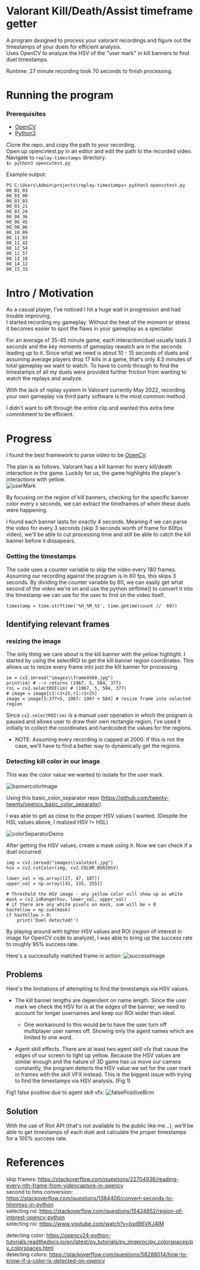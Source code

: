 # Valorant Kill/Death/Assist timeframe getter

A program designed to process your valorant recordings and figure out the timestamps of your duels for efficient analysis.  
Uses OpenCV to analyze the HSV of the "user mark" in kill banners to find duel timestamps.   

Runtime: 27 minute recording took 70 seconds to finish processing.  

# Running the program

### Prerequisites
- [OpenCV](https://opencv.org/releases/)
- [Python3](https://www.python.org/downloads/) 

Clone the repo, and copy the path to your recording.  
Open up opencvtest.py in an editor and edit the path to the recorded video.   
Navigate to `replay-timestamps` directory.  
`$> python3 opencvtest.py`

Example output: 
```
PS C:\Users\Admin\projects\replay-timestamps> python3 opencvtest.py
00_02_03
00_03_00
00_03_03
00_03_21
00_03_24
00_04_36
00_06_45
00_08_06
00_10_09
00_11_03
00_11_42
00_12_54
00_12_57
00_13_18
00_14_12
00_15_33
```


# Intro / Motivation
As a casual player, I've noticed I hit a huge wall in progression and had trouble improving.  
I started recording my gameplay. Without the heat of the moment or stress it becomes easier to spot the flaws in your gameplay as a spectator. 

For an average of 35-45 minute game, each interaction/duel usually lasts 3 seconds and the key moments of gameplay rewatch are in the seconds leading up to it. Since what we need is about 10 - 15 seconds of duels and assuming average players drop 17 kills in a game, that's only 4.5 minutes of total gameplay we want to watch. 
To have to comb through to find the timestamps of all my duels were provided further friction from wanting to watch the replays and analyze. 

With the lack of replay system in Valorant currently May 2022, recording your own gameplay via third party software is the most common method. 

I didn't want to sift through the entire clip and wanted this extra time commitment to be efficient. 

# Progress 

I found the best framework to parse video to be [OpenCV](https://opencv.org/). 

The plan is as follows. Valorant has a kill banner for every kill/death interaction in the game. 
Luckily for us, the game highlights the player's interactions with yellow.   
![userMark](progress/selecting_roi.png)

By focusing on the region of kill banners, checking for the specific banner color every x seconds, we can extract the timeframes of when these duels were happening. 

I found each banner lasts for exactly 4 seconds. Meaning if we can parse the video for every 3 seconds (skip 3 seconds worth of frame for 60fps video), we'll be able to cut processing time and still be able to catch the kill banner before it dissapears. 

### Getting the timestamps
The code uses a counter variable to skip the video every 180 frames. Assuming our recording against the program is in 60 fps, this skips 3 seconds. By dividing the counter variable by 60, we can easily get what second of the video we're on and use the python strftime() to convert it into the timestamp we can use for the user to find on the video itself. 

    timestamp = time.strftime('%H_%M_%S', time.gmtime(count //  60))


## Identifying relevant frames 
### resizing the image
The only thing we care about is the kill banner with the yellow highlight. 
I started by using the selectROI to get the kill banner region coordinates. 
This allows us to resize every frame into just the kill banner for processing. 

    im = cv2.imread("images\\frame4560.jpg")
    print(im) # --> returns (1967, 5, 584, 377)
    roi = cv2.selectROI(im) # (1967, 5, 584, 377)
    # image = image[c1:c1+25,r1:r1+25]
    image = image[5:377+5, 1967: 1967 + 584] # resize frame into selected region

Since `cv2.selectROI(im)` is a manual user operation in which the program is paused and allows user to draw their own rectangle region, I've used it initially to collect the coordinates and hardcoded the values for the regions. 
* NOTE: Assuming every recording is capped at 2000. If this is not the case, we'll have to find a better way to dynamically get the regions. 


### Detecting kill color in our image 

This was the color value we wanted to isolate for the user mark. 

![bannercolorImage](progress/colorvaluekillbanner.png)


Using this basic_color_separator repo (https://github.com/twenty-twenty/opencv_basic_color_separator)

I was able to get as close to the proper HSV values I wanted. (Despite the HSL values above, I realized HSV != HSL)

![colorSeparatorDemo](progress/afterHSV.png)


After getting the HSV values, create a mask using it. Now we can check if a duel occurred. 

    img = cv2.imread("images\\valotest.jpg")
    hsv = cv2.cvtColor(img, cv2.COLOR_BGR2HSV)

    lower_val = np.array([27, 47, 187]) 
    upper_val = np.array([41, 135, 255])

    # Threshold the HSV image - any yellow color will show up as white
    mask = cv2.inRange(hsv, lower_val, upper_val)
    # if there are any white pixels on mask, sum will be > 0
    hasYellow = np.sum(mask)
    if hasYellow > 0:
        print('Duel detected!')

By playing around with tighter HSV values and ROI (region of interest in image for OpenCV code to analyze), I was able to bring up the success rate to roughly 95% success rate. 

Here's a successfully matched frame in action: 
![successImage](progress/masksuccess.png)


## Problems 

Here's the limitations of attempting to find the timestamps via HSV values. 
- The kill banner lengths are dependent on name length. Since the user mark we check the HSV for is at the edges of the banner, we need to account for longer usernames and keep our ROI wider than ideal. 
    - One workaround to this would be to have the user turn off multiplayer user names off. Showing only the agent names which are limited to one word.

-   Agent skill effects. There are at least two agent skill vfx that cause the edges of our screen to light up yellow. Because the HSV values are similar enough and the nature of 3D game has us move our camera constantly, the program detects the HSV value we set for the user mark in frames with the skill VFX instead. This is the biggest issue with trying to find the timestamps via HSV analysis. (Fig 1)

Fig1 false positive due to agent skill vfx: 
![falsePositiveBrim](images/test10800_00_03_00.jpg)


## Solution

With the use of Riot API (that's not available to the public like me...), we'll be able to get timestamps of each duel and calculate the proper timestamps for a 100% success rate. 



# References 

skip frames: https://stackoverflow.com/questions/22704936/reading-every-nth-frame-from-videocapture-in-opencv  
second to hms conversion: https://stackoverflow.com/questions/1384406/convert-seconds-to-hhmmss-in-python  
selecting roi: https://stackoverflow.com/questions/15424852/region-of-interest-opencv-python  
selecting roi: https://www.youtube.com/watch?v=bxd96VKJ4lM

detecting color: https://opencv24-python-tutorials.readthedocs.io/en/latest/py_tutorials/py_imgproc/py_colorspaces/py_colorspaces.html  
detecting colors: https://stackoverflow.com/questions/58288014/how-to-know-if-a-color-is-detected-on-opencv

